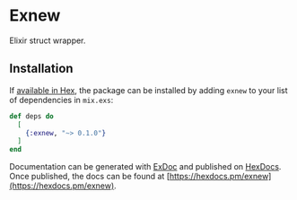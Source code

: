 # Exnew

<!-- MDOC -->

Elixir struct wrapper.

<!-- MDOC -->


## Installation

If [available in Hex](https://hex.pm/docs/publish), the package can be installed
by adding `exnew` to your list of dependencies in `mix.exs`:

```elixir
def deps do
  [
    {:exnew, "~> 0.1.0"}
  ]
end
```

Documentation can be generated with [ExDoc](https://github.com/elixir-lang/ex_doc)
and published on [HexDocs](https://hexdocs.pm). Once published, the docs can
be found at [https://hexdocs.pm/exnew](https://hexdocs.pm/exnew).
